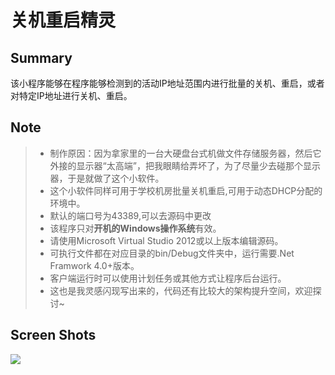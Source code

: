 # 关机重启精灵

## Summary
该小程序能够在程序能够检测到的活动IP地址范围内进行批量的关机、重启，或者对特定IP地址进行关机、重启。

## Note
> * 制作原因：因为拿家里的一台大硬盘台式机做文件存储服务器，然后它外接的显示器“太高端”，把我眼睛给弄坏了，为了尽量少去碰那个显示器，于是就做了这个小软件。
> * 这个小软件同样可用于学校机房批量关机重启,可用于动态DHCP分配的环境中。
> * 默认的端口号为43389,可以去源码中更改
> * 该程序只对**开机的Windows操作系统**有效。
> * 请使用Microsoft Virtual Studio 2012或以上版本编辑源码。
> * 可执行文件都在对应目录的bin/Debug文件夹中，运行需要.Net Framwork 4.0+版本。
> * 客户端运行时可以使用计划任务或其他方式让程序后台运行。
> * 这也是我灵感闪现写出来的，代码还有比较大的架构提升空间，欢迎探讨~

## Screen Shots
![](http://xxx.fishc.org/album/201803/26/173309j5xddyopmhccg5dz.png)
